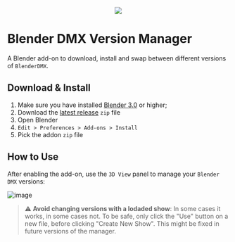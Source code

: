 <p align="center">
  <img src="https://i.ibb.co/Wn9wkH1/banner.png" />
</p>

# Blender DMX Version Manager

A Blender add-on to download, install and swap between different versions of `BlenderDMX`.

## Download & Install

1. Make sure you have installed [Blender 3.0](https://www.blender.org/download/) or higher;
2. Download the [latest release](https://github.com/open-stage/blender-dmx-vm/releases/latest) `zip` file
3. Open Blender
4. `Edit > Preferences > Add-ons > Install`
5. Pick the addon `zip` file

## How to Use

After enabling the add-on, use the `3D View` panel to manage your `Blender DMX` versions:

![image](https://user-images.githubusercontent.com/2349393/223345959-ec28c56f-cf96-416e-a101-24ed45ab1a19.png)

> :warning: **Avoid changing versions with a lodaded show**: In some cases it works, in some cases not. To be safe, only click the "Use" button on a new file, before clicking "Create New Show". This might be fixed in future versions of the manager.
